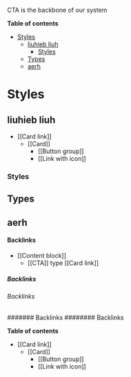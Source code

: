CTA is the backbone of our system

<!-- table-of-contents start -->
**Table of contents**
- [Styles](#styles)
  - [liuhieb liuh](#liuhieb-liuh)
    - [Styles](#styles)
  - [Types](#types)
  - [aerh](#aerh)

<!-- table-of-contents end -->

# Styles

## liuhieb liuh 


- [[Card link]]
  - [[Card]]
    - [[Button group]]
    - [[Link with icon]]

### Styles


## Types

## aerh

#### Backlinks
* [[Content block]]
	* [[CTA]] type [[Card link]]
	
	
##### Backlinks
###### Backlinks
####### Backlinks
######## Backlinks

**Table of contents**

- [[Card link]]
  - [[Card]]
    - [[Button group]]
    - [[Link with icon]]
